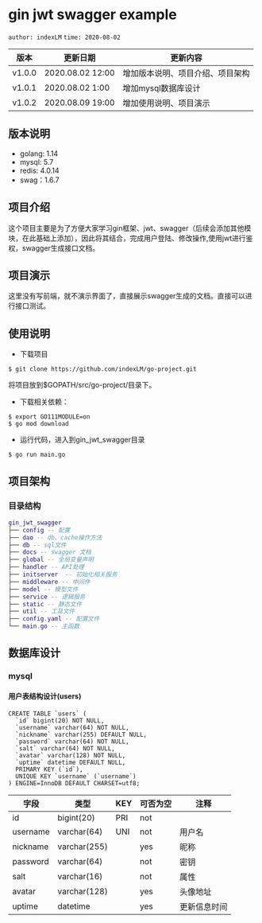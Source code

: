 # gin jwt swagger example
`author: indexLM`
`time: 2020-08-02`


|   版本  | 更新日期  |  更新内容 |
|  ----  | ----  | ---- |
| v1.0.0 | 2020.08.02 12:00| 增加版本说明、项目介绍、项目架构 |
| v1.0.1  | 2020.08.02 1:00| 增加mysql数据库设计 |
| v1.0.2 | 2020.08.09 19:00 | 增加使用说明、项目演示 |

## 版本说明
- golang: 1.14
- mysql: 5.7
- redis: 4.0.14
- swag：1.6.7
## 项目介绍

这个项目主要是为了方便大家学习gin框架、jwt、swagger（后续会添加其他模块，在此基础上添加），因此将其结合，完成用户登陆、修改操作,使用jwt进行鉴权，swagger生成接口文档。

## 项目演示
这里没有写前端，就不演示界面了，直接展示swagger生成的文档。直接可以进行接口测试。

## 使用说明
- 下载项目
```shell
$ git clone https://github.com/indexLM/go-project.git
```
将项目放到$GOPATH/src/go-project/目录下。
- 下载相关依赖：
```shell
$ export GO111MODULE=on
$ go mod download
```
- 运行代码，进入到gin_jwt_swagger目录
```shell
$ go run main.go
```

## 项目架构

### 目录结构

```lua
gin_jwt_swagger
├── config -- 配置
├── dao -- db、cache操作方法
├── db -- sql文件
├── docs -- swagger 文档
├── global -- 全局变量声明
├── handler -- API处理
├── initserver  -- 初始化相关服务
├── middleware -- 中间件
├── model -- 模型文件
├── service -- 逻辑服务
├── static -- 静态文件
├── util -- 工具文件
├── config.yaml -- 配置文件
└── main.go -- 主函数
```

## 数据库设计

### mysql

#### 用户表结构设计(users)

```mysql
CREATE TABLE `users` (
  `id` bigint(20) NOT NULL,
  `username` varchar(64) NOT NULL,
  `nickname` varchar(255) DEFAULT NULL,
  `password` varchar(64) NOT NULL,
  `salt` varchar(64) NOT NULL,
  `avatar` varchar(128) NOT NULL,
  `uptime` datetime DEFAULT NULL,
  PRIMARY KEY (`id`),
  UNIQUE KEY `username` (`username`)
) ENGINE=InnoDB DEFAULT CHARSET=utf8;

```
|字段|类型|KEY|可否为空|注释|
|----|----|----|----|----|
|id|bigint(20)|PRI|not||
|username|varchar(64)|UNI|not|用户名|
|nickname|varchar(255)| |yes|昵称|
|password|varchar(64)| |not|密钥|
|salt|varchar(16)| |not|属性|
|avatar|varchar(128)| |yes|头像地址|
|uptime|datetime| |yes|更新信息时间|
